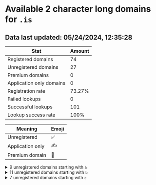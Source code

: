 # Available 2 character long domains for `.is`

## Data last updated: 05/24/2024, 12:35:28

|Stat|Amount|
|--|--|
|Registered domains|74|
|Unregistered domains|27|
|Premium domains|0|
|Application only domains|0|
|Registration rate|73.27%|
|Failed lookups|0|
|Successful lookups|101|
|Lookup success rate|100%|


|Meaning|Emoji|
|--|--|
|Unregistered|:white_check_mark:|
|Application only|:writing_hand:|
|Premium domain|:gem:|

<details>
<summary>9 unregistered domains starting with <bold><code>a</code></bold></summary>

|Type|Domain|
|--|--|
|:white_check_mark:|`a1.is`|
|:white_check_mark:|`a3.is`|
|:white_check_mark:|`a5.is`|
|:white_check_mark:|`a6.is`|
|:white_check_mark:|`ag.is`|
|:white_check_mark:|`am.is`|
|:white_check_mark:|`an.is`|
|:white_check_mark:|`at.is`|
|:white_check_mark:|`ay.is`|
</details>
<details>
<summary>11 unregistered domains starting with <bold><code>b</code></bold></summary>

|Type|Domain|
|--|--|
|:white_check_mark:|`b5.is`|
|:white_check_mark:|`b6.is`|
|:white_check_mark:|`b7.is`|
|:white_check_mark:|`bb.is`|
|:white_check_mark:|`bi.is`|
|:white_check_mark:|`bj.is`|
|:white_check_mark:|`bm.is`|
|:white_check_mark:|`bt.is`|
|:white_check_mark:|`bv.is`|
|:white_check_mark:|`bw.is`|
|:white_check_mark:|`bz.is`|
</details>
<details>
<summary>7 unregistered domains starting with <bold><code>c</code></bold></summary>

|Type|Domain|
|--|--|
|:white_check_mark:|`c0.is`|
|:white_check_mark:|`cg.is`|
|:white_check_mark:|`cn.is`|
|:white_check_mark:|`co.is`|
|:white_check_mark:|`cr.is`|
|:white_check_mark:|`cx.is`|
|:white_check_mark:|`cz.is`|
</details>
